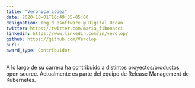 ```yaml
---
title: "Verónica López"
date: 2020-10-01T16:49:35-05:00
designation: Ing d esoftware @ Digital Ocean
twitter: https://twitter.com/maria_fibonacci
linkedin: https://www.linkedin.com/in/verolop/
github: https://github.com/Verolop
purl: 
award_type: Contribuidor
---
```


A lo largo de su carrera ha contribuido a distintos proyectos/productos open source. Actualmente es parte del equipo de Release Management de Kubernetes.

